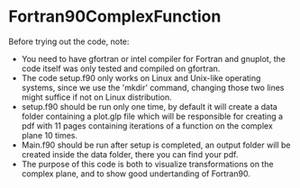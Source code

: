 #  Fortran90ComplexFunction

Before trying out the code, note:
* You need to have gfortran or intel compiler for Fortran and gnuplot, the code itself was only tested and compiled on gfortran.
* The code setup.f90 only works on Linux and Unix-like operating systems, since we use the 'mkdir' command,
  changing those two lines might suffice if not on Linux distribution.
* setup.f90 should be run only one time, by default it will create a data folder containing a plot.glp file which will be
  responsible for creating a pdf with 11 pages containing iterations of a function on the complex plane 10 times.
* Main.f90 should be run after setup is completed, an output folder will be created inside the data folder, there you can find your pdf.
* The purpose of this code is both to visualize transformations on the complex plane, and to show good undertanding of Fortran90.
